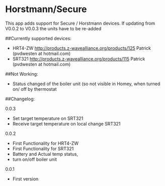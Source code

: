 # Horstmann/Secure

This app adds support for Secure / Horstmann devices.
If updating from V0.0.2 to V0.0.3  the units have to be re-added


##Currently supported devices:
* HRT4-ZW   http://products.z-wavealliance.org/products/125  Patrick (pvdwesten at hotmail.com)
* SRT321  	http://products.z-wavealliance.org/products/115  Patrick (pvdwesten at hotmail.com)


##Not Working:
* Status changed of the boiler unit  (so not visible in Homey, when turned on/ off by thermostat


##Changelog:
 
0.0.3
* Set target temperature on SRT321
* Receive target temperature on local change SRT321


0.0.2
* First Functionality for HRT4-ZW
* First Functionality for SRT321
* Battery and Actual temp status, 
* turn on/off boiler unit 

0.0.1
* First version
